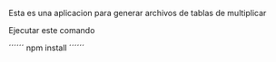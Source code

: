 Esta es una aplicacion para generar archivos de tablas de multiplicar

Ejecutar este comando

´´´´´´
npm install
´´´´´´